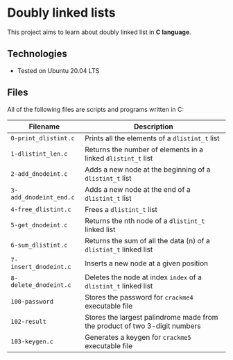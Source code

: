 # Doubly linked lists

This project aims to learn about doubly linked list in **C language**.

## Technologies
* Tested on Ubuntu 20.04 LTS

## Files
All of the following files are scripts and programs written in C:

| Filename                 | Description |
| --------                 | ----------- |
| `0-print_dlistint.c`     | Prints all the elements of a `dlistint_t` list |
| `1-dlistint_len.c`       | Returns the number of elements in a linked `dlistint_t` list |
| `2-add_dnodeint.c`       | Adds a new node at the beginning of a `dlistint_t` list |
| `3-add_dnodeint_end.c`   | Adds a new node at the end of a `dlistint_t` list |
| `4-free_dlistint.c`      | Frees a `dlistint_t` list |
| `5-get_dnodeint.c`       | Returns the nth node of a `dlistint_t` linked list |
| `6-sum_dlistint.c`       | Returns the sum of all the data (n) of a `dlistint_t` linked list |
| `7-insert_dnodeint.c`    | Inserts a new node at a given position |
| `8-delete_dnodeint.c`    | Deletes the node at index `index` of a `dlistint_t` linked list |
| `100-password`           | Stores the password for `crackme4` executable file |
| `102-result`             | Stores the largest palindrome made from the product of two 3-digit numbers |
| `103-keygen.c`           | Generates a keygen for `crackme5` executable file |i
